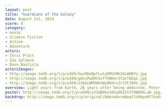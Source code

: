 ```yaml
---
layout: post
title: "Guardians of the Galaxy"
date: August 1st, 2014
score: 4
category:
- movie
- Science Fiction
- Action
- Adventure
actors:
- Chris Pratt
- Zoe Saldana
- Dave Bautista
actorsImages:
- http://image.tmdb.org/t/p/w300/hwzMHnBpfLutaOMVVMkIkLWHBYU.jpg
- http://image.tmdb.org/t/p/w300/g8nuPwQ9CXxfTVWK4r3TaxfQGqI.jpg
- http://image.tmdb.org/t/p/w300/21bkLWMVWkSWy0KHrvJrfZFJ94V.jpg
overview: Light years from Earth, 26 years after being abducted, Peter Quill finds himself the prime target of a manhunt after discovering an orb wanted by Ronan the Accuser.
poster: http://image.tmdb.org/t/p/w500/y31QB9kn3XSudA15tV7UWQ9XLuW.jpg/
backdrop: http://image.tmdb.org/t/p/original/bHarw8xrmQeqf3t8HpuMY7zoK4x.jpg
---
```

